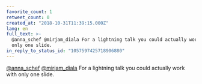 ```yaml
---
favorite_count: 1
retweet_count: 0
created_at: "2018-10-31T11:39:15.000Z"
lang: en
full_text: >-
  @anna_schef @mirjam_diala For a lightning talk you could actually work with
  only one slide.
in_reply_to_status_id: "1057597425718906880"
---
```


[@anna_schef](https://twitter.com/anna_schef)
[@mirjam_diala](https://twitter.com/mirjam_diala) For a lightning talk you could
actually work with only one slide.
